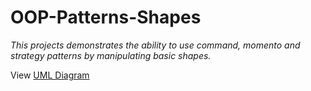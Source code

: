 # OOP-Patterns-Shapes
*This projects demonstrates the ability to use command, momento and strategy patterns by manipulating basic shapes.*

View [UML Diagram](OOP-Patterns-UML.png)
